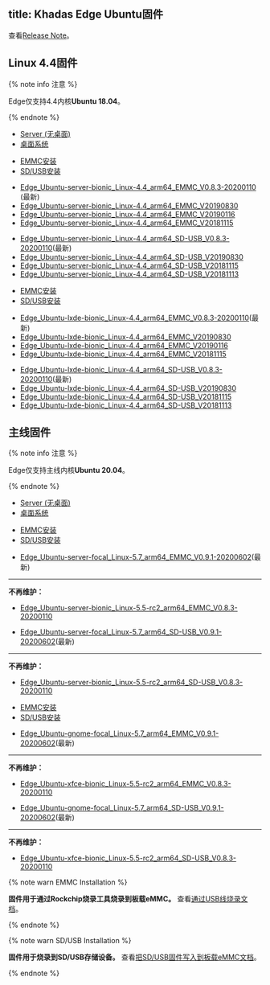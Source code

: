 title: Khadas Edge Ubuntu固件
---

查看[Release Note](/zh-cn/firmware/EdgeUbuntuFirmwareReleaseNote.html)。

## Linux 4.4固件

{% note info 注意 %}

Edge仅支持4.4内核**Ubuntu 18.04**。

{% endnote %}


<ul class="nav nav-tabs" id="myTab" role="tablist">
  <li class="nav-item" role="presentation">
    <a class="nav-link active" id="server-tab" data-toggle="tab" href="#server" role="tab" aria-controls="server" aria-selected="true">Server (无桌面)</a>
  </li>
  <li class="nav-item" role="presentation">
    <a class="nav-link" id="desktop-tab" data-toggle="tab" href="#desktop" role="tab" aria-controls="desktop" aria-selected="false">桌面系统</a>
  </li>
</ul>
<div class="tab-content" id="myTabContent">
<div class="tab-pane fade show active" id="server" role="tabpanel" aria-labelledby="server-tab">

<ul class="nav nav-tabs" id="myTab" role="tablist">
  <li class="nav-item" role="presentation">
    <a class="nav-link active" id="emmc-tab" data-toggle="tab" href="#emmc" role="tab" aria-controls="emmc" aria-selected="true">EMMC安装</a>
  </li>
  <li class="nav-item" role="presentation">
    <a class="nav-link" id="sd-tab" data-toggle="tab" href="#sd" role="tab" aria-controls="sd" aria-selected="false">SD/USB安装</a>
  </li>
</ul>
<div class="tab-content" id="myTabContent">
<div class="tab-pane fade show active" id="emmc" role="tabpanel" aria-labelledby="emmc-tab">

* [Edge_Ubuntu-server-bionic_Linux-4.4_arm64_EMMC_V0.8.3-20200110](https://dl.khadas.com/Firmware/Edge/Ubuntu/EMMC/Edge_Ubuntu-server-bionic_Linux-4.4_arm64_EMMC_V0.8.3-20200110.7z) (最新)
* [Edge_Ubuntu-server-bionic_Linux-4.4_arm64_EMMC_V20190830](https://dl.khadas.com/Firmware/Edge/Ubuntu/EMMC/Edge_Ubuntu-server-bionic_Linux-4.4_arm64_EMMC_V20190830.7z)
* [Edge_Ubuntu-server-bionic_Linux-4.4_arm64_EMMC_V20190116](https://dl.khadas.com/Firmware/Edge/Ubuntu/EMMC/Edge_Ubuntu-server-bionic_Linux-4.4_arm64_EMMC_V20190116.7z)
* [Edge_Ubuntu-server-bionic_Linux-4.4_arm64_EMMC_V20181115](https://dl.khadas.com/Firmware/Edge/Ubuntu/EMMC/Edge_Ubuntu-server-bionic_Linux-4.4_arm64_EMMC_V20181115.7z)

</div>
<div class="tab-pane fade show" id="sd" role="tabpanel" aria-labelledby="sd-tab">

* [Edge_Ubuntu-server-bionic_Linux-4.4_arm64_SD-USB_V0.8.3-20200110](https://dl.khadas.com/Firmware/Edge/Ubuntu/SD_USB/Edge_Ubuntu-server-bionic_Linux-4.4_arm64_SD-USB_V0.8.3-20200110.7z)(最新)
* [Edge_Ubuntu-server-bionic_Linux-4.4_arm64_SD-USB_V20190830](https://dl.khadas.com/Firmware/Edge/Ubuntu/SD_USB/Edge_Ubuntu-server-bionic_Linux-4.4_arm64_SD-USB_V20190830.7z)
* [Edge_Ubuntu-server-bionic_Linux-4.4_arm64_SD-USB_V20181115](https://dl.khadas.com/Firmware/Edge/Ubuntu/SD_USB/Edge_Ubuntu-server-bionic_Linux-4.4_arm64_SD-USB_V20181115.7z)
* [Edge_Ubuntu-server-bionic_Linux-4.4_arm64_SD-USB_V20181113](https://dl.khadas.com/Firmware/Edge/Ubuntu/SD_USB/Edge_Ubuntu-server-bionic_Linux-4.4_arm64_SD-USB_V20181113.7z)

</div>
</div>

</div>
<div class="tab-pane fade show" id="desktop" role="tabpanel" aria-labelledby="desktop-tab">

<ul class="nav nav-tabs" id="myTab" role="tablist">
  <li class="nav-item" role="presentation">
    <a class="nav-link active" id="emmc2-tab" data-toggle="tab" href="#emmc2" role="tab" aria-controls="emmc2" aria-selected="true">EMMC安装</a>
  </li>
  <li class="nav-item" role="presentation">
    <a class="nav-link" id="sd2-tab" data-toggle="tab" href="#sd2" role="tab" aria-controls="sd2" aria-selected="false">SD/USB安装</a>
  </li>
</ul>
<div class="tab-content" id="myTabContent">
<div class="tab-pane fade show active" id="emmc2" role="tabpanel" aria-labelledby="emmc2-tab">

* [Edge_Ubuntu-lxde-bionic_Linux-4.4_arm64_EMMC_V0.8.3-20200110](https://dl.khadas.com/Firmware/Edge/Ubuntu/EMMC/Edge_Ubuntu-lxde-bionic_Linux-4.4_arm64_EMMC_V0.8.3-20200110.7z)(最新)
* [Edge_Ubuntu-lxde-bionic_Linux-4.4_arm64_EMMC_V20190830](https://dl.khadas.com/Firmware/Edge/Ubuntu/EMMC/Edge_Ubuntu-lxde-bionic_Linux-4.4_arm64_EMMC_V20190830.7z)
* [Edge_Ubuntu-lxde-bionic_Linux-4.4_arm64_EMMC_V20190116](https://dl.khadas.com/Firmware/Edge/Ubuntu/EMMC/Edge_Ubuntu-lxde-bionic_Linux-4.4_arm64_EMMC_V20190116.7z)
* [Edge_Ubuntu-lxde-bionic_Linux-4.4_arm64_EMMC_V20181115](https://dl.khadas.com/Firmware/Edge/Ubuntu/EMMC/Edge_Ubuntu-lxde-bionic_Linux-4.4_arm64_EMMC_V20181115.7z)

</div>
<div class="tab-pane fade show" id="sd2" role="tabpanel" aria-labelledby="sd2-tab">

* [Edge_Ubuntu-lxde-bionic_Linux-4.4_arm64_SD-USB_V0.8.3-20200110](https://dl.khadas.com/Firmware/Edge/Ubuntu/SD_USB/Edge_Ubuntu-lxde-bionic_Linux-4.4_arm64_SD-USB_V0.8.3-20200110.7z)(最新)
* [Edge_Ubuntu-lxde-bionic_Linux-4.4_arm64_SD-USB_V20190830](https://dl.khadas.com/Firmware/Edge/Ubuntu/SD_USB/Edge_Ubuntu-lxde-bionic_Linux-4.4_arm64_SD-USB_V20190830.7z)
* [Edge_Ubuntu-lxde-bionic_Linux-4.4_arm64_SD-USB_V20181115](https://dl.khadas.com/Firmware/Edge/Ubuntu/SD_USB/Edge_Ubuntu-lxde-bionic_Linux-4.4_arm64_SD-USB_V20181115.7z)
* [Edge_Ubuntu-lxde-bionic_Linux-4.4_arm64_SD-USB_V20181113](https://dl.khadas.com/Firmware/Edge/Ubuntu/SD_USB/Edge_Ubuntu-lxde-bionic_Linux-4.4_arm64_SD-USB_V20181113.7z)

</div>
</div>


</div>
</div>

## 主线固件

{% note info 注意 %}

Edge仅支持主线内核**Ubuntu 20.04**。

{% endnote %}


<ul class="nav nav-tabs" id="myTab" role="tablist">
  <li class="nav-item" role="presentation">
    <a class="nav-link active" id="server2-tab" data-toggle="tab" href="#server2" role="tab" aria-controls="server2" aria-selected="true">Server (无桌面)</a>
  </li>
  <li class="nav-item" role="presentation">
    <a class="nav-link" id="desktop2-tab" data-toggle="tab" href="#desktop2" role="tab" aria-controls="desktop2" aria-selected="false">桌面系统</a>
  </li>
</ul>
<div class="tab-content" id="myTabContent">
<div class="tab-pane fade show active" id="server2" role="tabpanel" aria-labelledby="server2-tab">

<ul class="nav nav-tabs" id="myTab" role="tablist">
  <li class="nav-item" role="presentation">
    <a class="nav-link active" id="emmc3-tab" data-toggle="tab" href="#emmc3" role="tab" aria-controls="emmc3" aria-selected="true">EMMC安装</a>
  </li>
  <li class="nav-item" role="presentation">
    <a class="nav-link" id="sd3-tab" data-toggle="tab" href="#sd3" role="tab" aria-controls="sd3" aria-selected="false">SD/USB安装</a>
  </li>
</ul>
<div class="tab-content" id="myTabContent">
<div class="tab-pane fade show active" id="emmc3" role="tabpanel" aria-labelledby="emmc3-tab">

* [Edge_Ubuntu-server-focal_Linux-5.7_arm64_EMMC_V0.9.1-20200602](https://dl.khadas.com/Firmware/Edge/Ubuntu/EMMC/Edge_Ubuntu-server-focal_Linux-5.7_arm64_EMMC_V0.9.1-20200602.7z)(最新)
---
**不再维护：**
* [Edge_Ubuntu-server-bionic_Linux-5.5-rc2_arm64_EMMC_V0.8.3-20200110](https://dl.khadas.com/Firmware/Edge/Ubuntu/EMMC/Edge_Ubuntu-server-bionic_Linux-5.5-rc2_arm64_EMMC_V0.8.3-20200110.7z)

</div>
<div class="tab-pane fade show" id="sd3" role="tabpanel" aria-labelledby="sd3-tab">

* [Edge_Ubuntu-server-focal_Linux-5.7_arm64_SD-USB_V0.9.1-20200602](https://dl.khadas.com/Firmware/Edge/Ubuntu/SD_USB/Edge_Ubuntu-server-focal_Linux-5.7_arm64_SD-USB_V0.9.1-20200602.7z)(最新)
---
**不再维护：**
* [Edge_Ubuntu-server-bionic_Linux-5.5-rc2_arm64_SD-USB_V0.8.3-20200110](https://dl.khadas.com/Firmware/Edge/Ubuntu/SD_USB/Edge_Ubuntu-server-bionic_Linux-5.5-rc2_arm64_SD-USB_V0.8.3-20200110.7z)

</div>
</div>

</div>
<div class="tab-pane fade show" id="desktop2" role="tabpanel" aria-labelledby="desktop2-tab">

<ul class="nav nav-tabs" id="myTab" role="tablist">
  <li class="nav-item" role="presentation">
    <a class="nav-link active" id="emmc4-tab" data-toggle="tab" href="#emmc4" role="tab" aria-controls="emmc4" aria-selected="true">EMMC安装</a>
  </li>
  <li class="nav-item" role="presentation">
    <a class="nav-link" id="sd4-tab" data-toggle="tab" href="#sd4" role="tab" aria-controls="sd4" aria-selected="false">SD/USB安装</a>
  </li>
</ul>
<div class="tab-content" id="myTabContent">
<div class="tab-pane fade show active" id="emmc4" role="tabpanel" aria-labelledby="emmc4-tab">

* [Edge_Ubuntu-gnome-focal_Linux-5.7_arm64_EMMC_V0.9.1-20200602](https://dl.khadas.com/Firmware/Edge/Ubuntu/EMMC/Edge_Ubuntu-gnome-focal_Linux-5.7_arm64_EMMC_V0.9.1-20200602.7z)(最新)
---
**不再维护：**
* [Edge_Ubuntu-xfce-bionic_Linux-5.5-rc2_arm64_EMMC_V0.8.3-20200110](https://dl.khadas.com/Firmware/Edge/Ubuntu/EMMC/Edge_Ubuntu-xfce-bionic_Linux-5.5-rc2_arm64_EMMC_V0.8.3-20200110.7z)

</div>
<div class="tab-pane fade show" id="sd4" role="tabpanel" aria-labelledby="sd4-tab">

* [Edge_Ubuntu-gnome-focal_Linux-5.7_arm64_SD-USB_V0.9.1-20200602](https://dl.khadas.com/Firmware/Edge/Ubuntu/SD_USB/Edge_Ubuntu-gnome-focal_Linux-5.7_arm64_SD-USB_V0.9.1-20200602.7z)(最新)
---
**不再维护：**
* [Edge_Ubuntu-xfce-bionic_Linux-5.5-rc2_arm64_SD-USB_V0.8.3-20200110](https://dl.khadas.com/Firmware/Edge/Ubuntu/SD_USB/Edge_Ubuntu-xfce-bionic_Linux-5.5-rc2_arm64_SD-USB_V0.8.3-20200110.7z)

</div>
</div>

</div>
</div>

{% note warn EMMC Installation %}

**固件用于通过Rockchip烧录工具烧录到板载eMMC。**
查看[通过USB线烧录文档](/zh-cn/edge/UpgradeViaUSBCable.html)。

{% endnote %}

{% note warn SD/USB Installation %}

**固件用于烧录到SD/USB存储设备。**
查看[把SD/USB固件写入到板载eMMC文档](/zh-cn/edge/HowToWriteSDImageToEmmc.html)。


{% endnote %}
